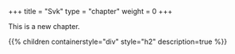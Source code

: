 +++
title = "Svk"
type = "chapter"
weight = 0
+++

This is a new chapter.

{{% children containerstyle="div" style="h2" description=true %}}